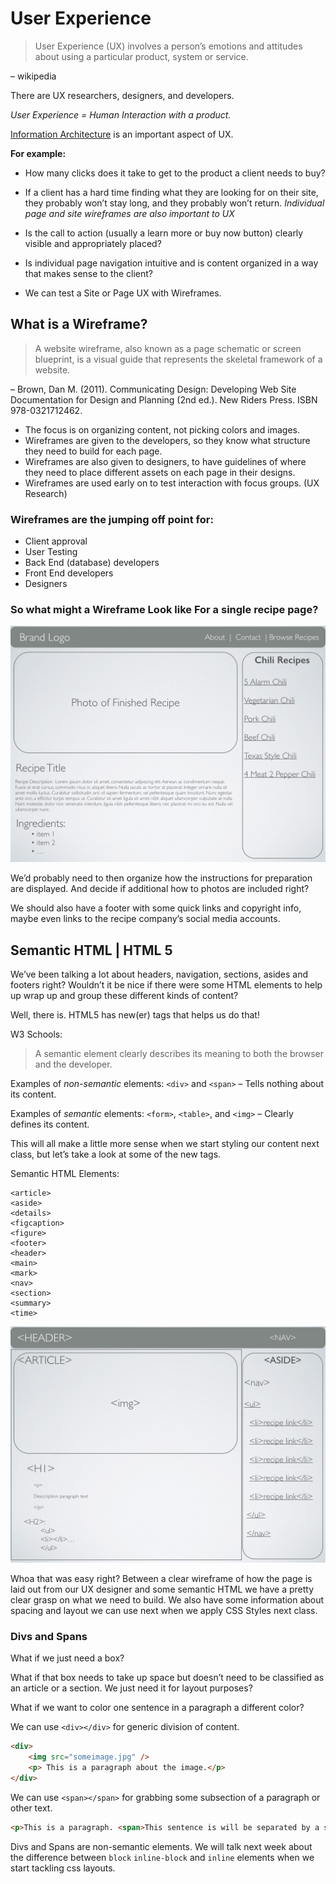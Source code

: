 # User Experience

> User Experience (UX) involves a person’s emotions and attitudes about using a particular product, system or service.

– wikipedia

There are UX researchers, designers, and developers.

*User Experience = Human Interaction with a product.*

[Information Architecture](../Information_Architecture) is an important aspect of UX.

**For example:**

* How many clicks does it take to get to the product a client needs to buy?
* If a client has a hard time finding what they are looking for on their site, they probably won’t stay long, and they probably won’t return.
*Individual page and site wireframes are also important to UX*

* Is the call to action (usually a learn more or buy now button) clearly visible and appropriately placed?
* Is individual page navigation intuitive and is content organized in a way that makes sense to the client?
* We can test a Site or Page UX with Wireframes.

## What is a Wireframe?

>A website wireframe, also known as a page schematic or screen blueprint, is a visual guide that represents the skeletal framework of a website.

– Brown, Dan M. (2011). Communicating Design: Developing Web Site Documentation for Design and Planning (2nd ed.). New Riders Press. ISBN 978-0321712462.

* The focus is on organizing content, not picking colors and images.
* Wireframes are given to the developers, so they know what structure they need to build for each page.
* Wireframes are also given to designers, to have guidelines of where they need to place different assets on each page in their designs.
* Wireframes are used early on to test interaction with focus groups. (UX Research)

### Wireframes are the jumping off point for:

* Client approval
* User Testing
* Back End (database) developers
* Front End developers
* Designers

### So what might a Wireframe Look like For a single recipe page?

![Recipe Wireframe 1](img/ux.001.png "Recipe Wireframe")

We’d probably need to then organize how the instructions for preparation are displayed. And decide if additional how to photos are included right?

We should also have a footer with some quick links and copyright info, maybe even links to the recipe company’s social media accounts.

## Semantic HTML | HTML 5

We’ve been talking a lot about headers, navigation, sections, asides and footers right? Wouldn’t it be nice if there were some HTML elements to help up wrap up and group these different kinds of content?

Well, there is. HTML5 has new(er) tags that helps us do that!

W3 Schools:

> A semantic element clearly describes its meaning to both the browser and the developer.

Examples of *non-semantic* elements: `<div>` and `<span>` – Tells nothing about its content.

Examples of *semantic* elements: `<form>`, `<table>`, and `<img>` – Clearly defines its content.

This will all make a little more sense when we start styling our content next class, but let’s take a look at some of the new tags.

Semantic HTML Elements:

```
<article>
<aside>
<details>
<figcaption>
<figure>
<footer>
<header>
<main>
<mark>
<nav>
<section>
<summary>
<time>
```

![wireframe with semantic markup](img/ux.002.png "Wireframe with Semantic Markup")

Whoa that was easy right? Between a clear wireframe of how the page is laid out from our UX designer and some semantic HTML we have a pretty clear grasp on what we need to build. We also have some information about spacing and layout we can use next when we apply CSS Styles next class.

### Divs and Spans

What if we just need a box?

What if that box needs to take up space but doesn’t need to be classified as an article or a section. We just need it for layout purposes?

What if we want to color one sentence in a paragraph a different color?

We can use `<div></div>` for generic division of content. 

```html
<div>
	<img src="someimage.jpg" />
	<p> This is a paragraph about the image.</p>
</div>
```

We can use `<span></span>` for grabbing some subsection of a paragraph or other text.

```html
<p>This is a paragraph. <span>This sentence is will be separated by a span tag so we can turn it red with css next class.</span></p>
```
Divs and Spans are non-semantic elements. We will talk next week about the difference between `block` `inline-block` and `inline` elements when we start tackling css layouts.


